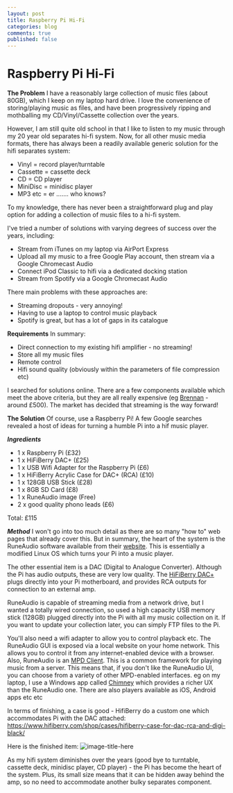 ```yaml
---
layout: post
title: Raspberry Pi Hi-Fi
categories: blog
comments: true
published: false
---
```


# Raspberry Pi Hi-Fi

**The Problem**
I have a reasonably large collection of music files (about 80GB), which I keep on my laptop hard drive. I love the convenience of storing/playing music as files, and have been progressively ripping and mothballing my CD/Vinyl/Cassette collection over the years. 

However, I am still quite old school in that I like to listen to my music through my 20 year old separates hi-fi system. Now, for all other music media formats, there has always been a readily available generic solution for the hifi separates system:

* Vinyl = record player/turntable
* Cassette = cassette deck
* CD = CD player
* MiniDisc = minidisc player
* MP3 etc = er ....... who knows?

To my knowledge, there has never been a straightforward plug and play option for adding a collection of music files to a hi-fi system.

I've tried a number of solutions with varying degrees of success over the years, including:

* Stream from iTunes on my laptop via AirPort Express
* Upload all my music to a free Google Play account, then stream via a Google Chromecast Audio
* Connect iPod Classic to hifi via a dedicated docking station
* Stream from Spotify via a Google Chromecast Audio

There main problems with these approaches are:
* Streaming dropouts - very annoying!
* Having to use a laptop to control music playback
* Spotify is great, but has a lot of gaps in its catalogue

**Requirements**
In summary:
* Direct connection to my existing hifi amplifier - no streaming!
* Store all my music files
* Remote control
* Hifi sound quality (obviously within the parameters of file compression etc)

I searched for solutions online. There are a few components available which meet the above criteria, but they are all really expensive (eg [Brennan](http://www.brennan.co.uk/units) - around £500). The market has decided that streaming is the way forward!

**The Solution**
Of course, use a Raspberry Pi! A few Google searches revealed a host of ideas for turning a humble Pi into a hif music player.

***Ingredients***
* 1 x Raspberry Pi (£32)
* 1 x HiFiBerry DAC+ (£25)
* 1 x USB Wifi Adapter for the Raspberry Pi (£6)
* 1 x HiFiBerry Acrylic Case for DAC+ (RCA) (£10)
* 1 x 128GB USB Stick (£28)
* 1 x 8GB SD Card (£8)
* 1 x RuneAudio image (Free)
* 2 x good quality phono leads (£6)

Total: £115

***Method***
I won't go into too much detail as there are so many "how to" web pages that already cover this. But in summary, the heart of the system is the RuneAudio software available from their [website](http://www.runeaudio.com/). This is essentially a modified Linux OS which turns your Pi into a music player. 

The other essential item is a DAC (Digital to Analogue Converter). Although the Pi has audio outputs, these are very low quality. The [HiFiBerry DAC+](https://www.hifiberry.com/products/dacplus/) plugs directly into your Pi motherboard, and provides RCA outputs for connection to an external amp.

RuneAudio is capable of streaming media from a network drive, but I wanted a totally wired connection, so used a high capacity USB memory stick (128GB) plugged directly into the Pi with all my music collection on it. If you want to update your collection later, you can simply FTP files to the Pi.

You'll also need a wifi adapter to allow you to control playback etc. The RuneAudio GUI is exposed via a local website on your home network. This allows you to control it from any internet-enabled device with a browser. Also, RuneAudio is an [MPD Client](https://www.musicpd.org/). This is a common framework for playing music from a server. This means that, if you don't like the RuneAudio UI, you can choose from a variety of other MPD-enabled interfaces. eg on my laptop, I use a Windows app called [Chimney](https://www.microsoft.com/en-gb/store/p/chimney/9wzdncrfj6jx?silentauth=1&wa=wsignin1.0&activetab=pivot%3aoverviewtab) which provides a richer UX than the RuneAudio one. There are also players available as iOS, Android apps etc etc

In terms of finishing, a case is good - HifiBerry do a custom one which accommodates Pi with the DAC attached: https://www.hifiberry.com/shop/cases/hifiberry-case-for-dac-rca-and-digi-black/

Here is the finished item:
![image-title-here](https://raw.githubusercontent.com/julianjoseph/julianjoseph.github.io/master/images/raspberry-pi-hifi.jpg)

As my hifi system diminishes over the years (good bye to turntable, cassette deck, minidisc player, CD player) - the Pi has become the heart of the system. Plus, its small size means that it can be hidden away behind the amp, so no need to accommodate another bulky separates component.

